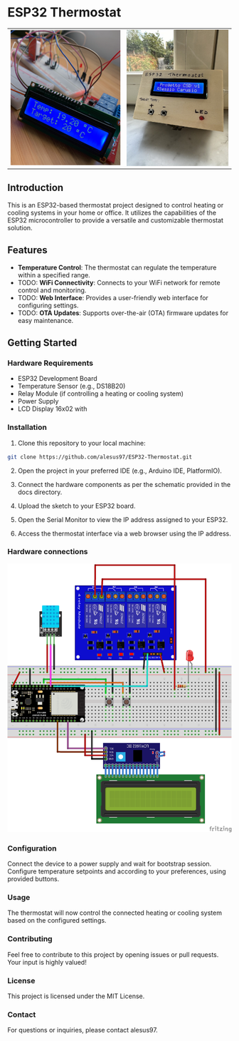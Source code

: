# ESP32 Thermostat

<table>
  <tr>
    <td><img src="https://github.com/alesus97/ESP32-Thermostat/blob/main/images/ProgettoCSD_Completo1000x1000.png" width="430"></td>
    <td><img src="https://github.com/alesus97/ESP32-Thermostat/blob/main/images/RisultatoFinale.jpg" width="400"></td>
  </tr>
</table>


## Introduction

This is an ESP32-based thermostat project designed to control heating or cooling systems in your home or office. It utilizes the capabilities of the ESP32 microcontroller to provide a versatile and customizable thermostat solution.

## Features

- **Temperature Control**: The thermostat can regulate the temperature within a specified range.
- TODO: **WiFi Connectivity**: Connects to your WiFi network for remote control and monitoring.
- TODO: **Web Interface**: Provides a user-friendly web interface for configuring settings.
- TODO: **OTA Updates**: Supports over-the-air (OTA) firmware updates for easy maintenance.

## Getting Started

### Hardware Requirements

- ESP32 Development Board
- Temperature Sensor (e.g., DS18B20)
- Relay Module (if controlling a heating or cooling system)
- Power Supply
- LCD Display 16x02 with 

### Installation

1. Clone this repository to your local machine:

```bash
git clone https://github.com/alesus97/ESP32-Thermostat.git
```

2. Open the project in your preferred IDE (e.g., Arduino IDE, PlatformIO).

3. Connect the hardware components as per the schematic provided in the docs directory.

4. Upload the sketch to your ESP32 board.

5. Open the Serial Monitor to view the IP address assigned to your ESP32.

6. Access the thermostat interface via a web browser using the IP address.

### Hardware connections
![ESP32 Thermostat](https://github.com/alesus97/ESP32-Thermostat/blob/main/images/CollegamentiHardware.png)

### Configuration
Connect the device to a power supply and wait for bootstrap session.
Configure temperature setpoints and according to your preferences, using provided buttons.

### Usage
The thermostat will now control the connected heating or cooling system based on the configured settings.

### Contributing
Feel free to contribute to this project by opening issues or pull requests. Your input is highly valued!

### License
This project is licensed under the MIT License.

### Contact
For questions or inquiries, please contact alesus97.
